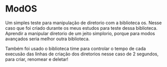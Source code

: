 # ModOS
Um simples teste para manipulação de diretorio com a biblioteca os.
Nesse caso que foi criado durante os meus estudos para teste dessa biblioteca.
Aprendir a manipular diretorio de um jeito simplorio, porque para modos avançados seria
melhor outra biblioteca.

Também foi usado o biblioteca time
para controlar o tempo de cada execusão das linhas de criação dos diretorios
nesse caso de 2 segundos, para criar, renomear e deletar!



